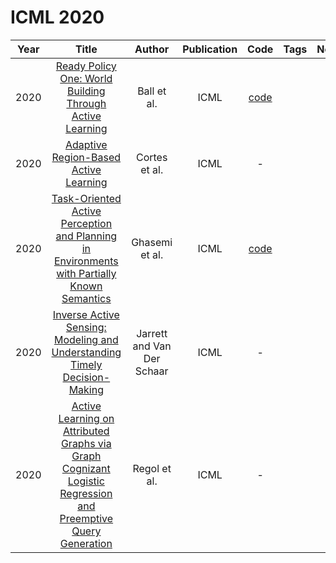 # ICML 2020

| Year |                                                                              Title                                                                              |           Author           | Publication |                                     Code                                      | Tags | Notes |
|:----:|:---------------------------------------------------------------------------------------------------------------------------------------------------------------:|:--------------------------:|:-----------:|:-----------------------------------------------------------------------------:|:----:|:-----:|
| 2020 |                           [Ready Policy One: World Building Through Active Learning](http://proceedings.mlr.press/v119/ball20a.html)                            |        Ball et al.         |    ICML     |             [code](https://github.com/philipjball/ReadyPolicyOne)             |      |       |
| 2020 |                                    [Adaptive Region-Based Active Learning](http://proceedings.mlr.press/v119/cortes20a.html)                                    |       Cortes et al.        |    ICML     |                                       -                                       |      |       |
| 2020 |        [Task-Oriented Active Perception and Planning in Environments with Partially Known Semantics](http://proceedings.mlr.press/v119/ghasemi20a.html)         |       Ghasemi et al.       |    ICML     | [code](https://github.com/MahsaGhasemi/task-oriented-perception-and-planning) |      |       |
| 2020 |                 [Inverse Active Sensing: Modeling and Understanding Timely Decision-Making](http://proceedings.mlr.press/v119/jarrett20a.html)                  | Jarrett and Van Der Schaar |    ICML     |                                       -                                       |      |       |
| 2020 | [Active Learning on Attributed Graphs via Graph Cognizant Logistic Regression and Preemptive Query Generation](http://proceedings.mlr.press/v119/regol20a.html) |        Regol et al.        |    ICML     |                                       -                                       |      |       |
